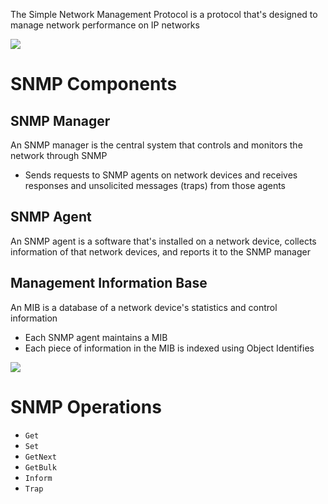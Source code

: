 The Simple Network Management Protocol is a protocol that's designed to manage network performance on IP networks

![](https://github.com/JonmarCorpuz/SecondBrain/blob/main/Assets/Whitespace.png)

# SNMP Components

## SNMP Manager

An SNMP manager is the central system that controls and monitors the network through SNMP

* Sends requests to SNMP agents on network devices and receives responses and unsolicited messages (traps) from those agents

## SNMP Agent

An SNMP agent is a software that's installed on a network device, collects information of that network devices, and reports it to the SNMP manager

## Management Information Base

An MIB is a database of a network device's statistics and control information

* Each SNMP agent maintains a MIB
* Each piece of information in the MIB is indexed using Object Identifies

![](https://github.com/JonmarCorpuz/SecondBrain/blob/main/Assets/Whitespace.png)

# SNMP Operations

* `Get`
* `Set`
* `GetNext`
* `GetBulk`
* `Inform`
* `Trap`
